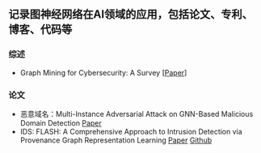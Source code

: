 ## 记录图神经网络在AI领域的应用，包括论文、专利、博客、代码等

### 综述
- Graph Mining for Cybersecurity: A Survey [[Paper](https://arxiv.org/abs/2304.00485)]

### 论文  
- 恶意域名：Multi-Instance Adversarial Attack on GNN-Based Malicious Domain Detection [Paper](https://arxiv.org/pdf/2308.11754.pdf)
- IDS: FLASH: A Comprehensive Approach to Intrusion Detection via Provenance Graph Representation Learning [Paper](https://www.computer.org/csdl/proceedings-article/sp/2024/313000a139/1Ub23WQw20U) [Github](https://github.com/DART-Laboratory/Flash-IDS)
